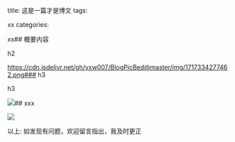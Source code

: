 title: 这是一篇才是博文
tags:

xx
categories:

xx## 概要内容

h2

https://cdn.jsdelivr.net/gh/yxw007/BlogPicBed@master/img/1717334277462.png### h3

h3

![](https://cdn.jsdelivr.net/gh/yxw007/BlogPicBed@master/img/20230312221425.png)## xxx

![](https://cdn.jsdelivr.net/gh/yxw007/BlogPicBed@master/img/20230312221511.png)

以上: 如发现有问题，欢迎留言指出，我及时更正